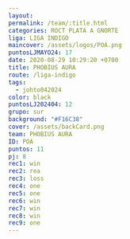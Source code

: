 ```yaml
---
layout: 
permalink: /team/:title.html
categories: ROCT PLATA A GNORTE
liga: LIGA INDIGO
maincover: /assets/logos/POA.png
puntosLJMAYO24: 17
date: 2020-08-29 10:29:20 +0700
title: PHOBIUS AURA
route: /liga-indigo
tags:
  - johto042024
color: black
puntosLJ202404: 12
grupo: sur
background: "#F16C38"
cover: /assets/backCard.png
team: PHOBIUS AURA
ID: POA
puntos: 11
pj: 8
rec1: win
rec2: rea
rec3: loss
rec4: one
rec5: one
rec6: win
rec7: win
rec8: win
rec9: one
---
```

